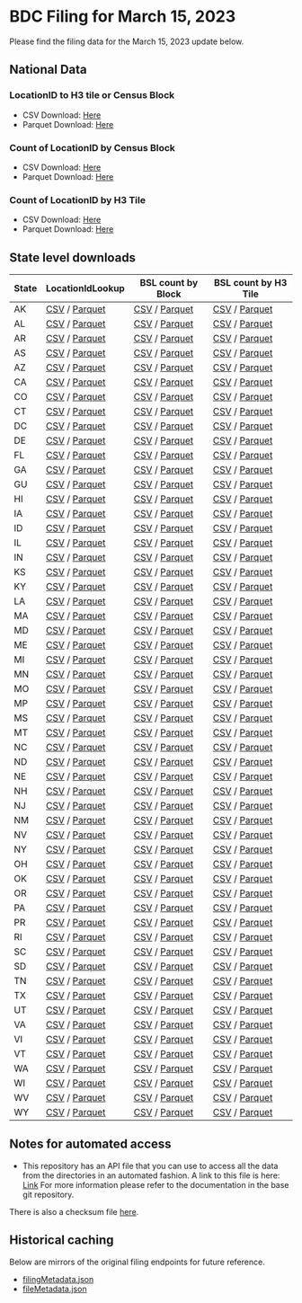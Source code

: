 # BDC Filing for March 15, 2023

Please find the filing data for the March 15, 2023 update below.

## National Data

### LocationID to H3 tile or Census Block

* CSV Download: [Here](https://pub-96372591292d4fdca85ff0f6db6c67c2.r2.dev/bslTools/20230315/national/bslsLookup.csv)
* Parquet Download: [Here](https://pub-96372591292d4fdca85ff0f6db6c67c2.r2.dev/bslTools/20230315/national/bslsLookup.parquet)

### Count of LocationID by Census Block

* CSV Download: [Here](https://pub-96372591292d4fdca85ff0f6db6c67c2.r2.dev/bslTools/20230315/national/blockBsls.csv)
* Parquet Download: [Here](https://pub-96372591292d4fdca85ff0f6db6c67c2.r2.dev/bslTools/20230315/national/blockBsls.parquet)

### Count of LocationID by H3 Tile

* CSV Download: [Here](https://pub-96372591292d4fdca85ff0f6db6c67c2.r2.dev/bslTools/20230315/national/h3Bsls.csv)
* Parquet Download: [Here](https://pub-96372591292d4fdca85ff0f6db6c67c2.r2.dev/bslTools/20230315/national/h3Bsls.parquet)

## State level downloads

| State | LocationIdLookup | BSL count by Block | BSL count by H3 Tile |
|---|---|---|---|
| AK | [CSV](https://pub-96372591292d4fdca85ff0f6db6c67c2.r2.dev/bslTools/20230315/states/akBslLookup.csv) / [Parquet](https://pub-96372591292d4fdca85ff0f6db6c67c2.r2.dev/bslTools/20230315/states/akBslLookup.parquet) | [CSV](https://pub-96372591292d4fdca85ff0f6db6c67c2.r2.dev/bslTools/20230315/states/akBlockBsls.csv) / [Parquet](https://pub-96372591292d4fdca85ff0f6db6c67c2.r2.dev/bslTools/20230315/states/akBlockBsls.parquet) | [CSV](https://pub-96372591292d4fdca85ff0f6db6c67c2.r2.dev/bslTools/20230315/states/akH3Bsls.csv) / [Parquet](https://pub-96372591292d4fdca85ff0f6db6c67c2.r2.dev/bslTools/20230315/states/akH3Bsls.parquet) |
| AL | [CSV](https://pub-96372591292d4fdca85ff0f6db6c67c2.r2.dev/bslTools/20230315/states/alBslLookup.csv) / [Parquet](https://pub-96372591292d4fdca85ff0f6db6c67c2.r2.dev/bslTools/20230315/states/alBslLookup.parquet) | [CSV](https://pub-96372591292d4fdca85ff0f6db6c67c2.r2.dev/bslTools/20230315/states/alBlockBsls.csv) / [Parquet](https://pub-96372591292d4fdca85ff0f6db6c67c2.r2.dev/bslTools/20230315/states/alBlockBsls.parquet) | [CSV](https://pub-96372591292d4fdca85ff0f6db6c67c2.r2.dev/bslTools/20230315/states/alH3Bsls.csv) / [Parquet](https://pub-96372591292d4fdca85ff0f6db6c67c2.r2.dev/bslTools/20230315/states/alH3Bsls.parquet) |
| AR | [CSV](https://pub-96372591292d4fdca85ff0f6db6c67c2.r2.dev/bslTools/20230315/states/arBslLookup.csv) / [Parquet](https://pub-96372591292d4fdca85ff0f6db6c67c2.r2.dev/bslTools/20230315/states/arBslLookup.parquet) | [CSV](https://pub-96372591292d4fdca85ff0f6db6c67c2.r2.dev/bslTools/20230315/states/arBlockBsls.csv) / [Parquet](https://pub-96372591292d4fdca85ff0f6db6c67c2.r2.dev/bslTools/20230315/states/arBlockBsls.parquet) | [CSV](https://pub-96372591292d4fdca85ff0f6db6c67c2.r2.dev/bslTools/20230315/states/arH3Bsls.csv) / [Parquet](https://pub-96372591292d4fdca85ff0f6db6c67c2.r2.dev/bslTools/20230315/states/arH3Bsls.parquet) |
| AS | [CSV](https://pub-96372591292d4fdca85ff0f6db6c67c2.r2.dev/bslTools/20230315/states/asBslLookup.csv) / [Parquet](https://pub-96372591292d4fdca85ff0f6db6c67c2.r2.dev/bslTools/20230315/states/asBslLookup.parquet) | [CSV](https://pub-96372591292d4fdca85ff0f6db6c67c2.r2.dev/bslTools/20230315/states/asBlockBsls.csv) / [Parquet](https://pub-96372591292d4fdca85ff0f6db6c67c2.r2.dev/bslTools/20230315/states/asBlockBsls.parquet) | [CSV](https://pub-96372591292d4fdca85ff0f6db6c67c2.r2.dev/bslTools/20230315/states/asH3Bsls.csv) / [Parquet](https://pub-96372591292d4fdca85ff0f6db6c67c2.r2.dev/bslTools/20230315/states/asH3Bsls.parquet) |
| AZ | [CSV](https://pub-96372591292d4fdca85ff0f6db6c67c2.r2.dev/bslTools/20230315/states/azBslLookup.csv) / [Parquet](https://pub-96372591292d4fdca85ff0f6db6c67c2.r2.dev/bslTools/20230315/states/azBslLookup.parquet) | [CSV](https://pub-96372591292d4fdca85ff0f6db6c67c2.r2.dev/bslTools/20230315/states/azBlockBsls.csv) / [Parquet](https://pub-96372591292d4fdca85ff0f6db6c67c2.r2.dev/bslTools/20230315/states/azBlockBsls.parquet) | [CSV](https://pub-96372591292d4fdca85ff0f6db6c67c2.r2.dev/bslTools/20230315/states/azH3Bsls.csv) / [Parquet](https://pub-96372591292d4fdca85ff0f6db6c67c2.r2.dev/bslTools/20230315/states/azH3Bsls.parquet) |
| CA | [CSV](https://pub-96372591292d4fdca85ff0f6db6c67c2.r2.dev/bslTools/20230315/states/caBslLookup.csv) / [Parquet](https://pub-96372591292d4fdca85ff0f6db6c67c2.r2.dev/bslTools/20230315/states/caBslLookup.parquet) | [CSV](https://pub-96372591292d4fdca85ff0f6db6c67c2.r2.dev/bslTools/20230315/states/caBlockBsls.csv) / [Parquet](https://pub-96372591292d4fdca85ff0f6db6c67c2.r2.dev/bslTools/20230315/states/caBlockBsls.parquet) | [CSV](https://pub-96372591292d4fdca85ff0f6db6c67c2.r2.dev/bslTools/20230315/states/caH3Bsls.csv) / [Parquet](https://pub-96372591292d4fdca85ff0f6db6c67c2.r2.dev/bslTools/20230315/states/caH3Bsls.parquet) |
| CO | [CSV](https://pub-96372591292d4fdca85ff0f6db6c67c2.r2.dev/bslTools/20230315/states/coBslLookup.csv) / [Parquet](https://pub-96372591292d4fdca85ff0f6db6c67c2.r2.dev/bslTools/20230315/states/coBslLookup.parquet) | [CSV](https://pub-96372591292d4fdca85ff0f6db6c67c2.r2.dev/bslTools/20230315/states/coBlockBsls.csv) / [Parquet](https://pub-96372591292d4fdca85ff0f6db6c67c2.r2.dev/bslTools/20230315/states/coBlockBsls.parquet) | [CSV](https://pub-96372591292d4fdca85ff0f6db6c67c2.r2.dev/bslTools/20230315/states/coH3Bsls.csv) / [Parquet](https://pub-96372591292d4fdca85ff0f6db6c67c2.r2.dev/bslTools/20230315/states/coH3Bsls.parquet) |
| CT | [CSV](https://pub-96372591292d4fdca85ff0f6db6c67c2.r2.dev/bslTools/20230315/states/ctBslLookup.csv) / [Parquet](https://pub-96372591292d4fdca85ff0f6db6c67c2.r2.dev/bslTools/20230315/states/ctBslLookup.parquet) | [CSV](https://pub-96372591292d4fdca85ff0f6db6c67c2.r2.dev/bslTools/20230315/states/ctBlockBsls.csv) / [Parquet](https://pub-96372591292d4fdca85ff0f6db6c67c2.r2.dev/bslTools/20230315/states/ctBlockBsls.parquet) | [CSV](https://pub-96372591292d4fdca85ff0f6db6c67c2.r2.dev/bslTools/20230315/states/ctH3Bsls.csv) / [Parquet](https://pub-96372591292d4fdca85ff0f6db6c67c2.r2.dev/bslTools/20230315/states/ctH3Bsls.parquet) |
| DC | [CSV](https://pub-96372591292d4fdca85ff0f6db6c67c2.r2.dev/bslTools/20230315/states/dcBslLookup.csv) / [Parquet](https://pub-96372591292d4fdca85ff0f6db6c67c2.r2.dev/bslTools/20230315/states/dcBslLookup.parquet) | [CSV](https://pub-96372591292d4fdca85ff0f6db6c67c2.r2.dev/bslTools/20230315/states/dcBlockBsls.csv) / [Parquet](https://pub-96372591292d4fdca85ff0f6db6c67c2.r2.dev/bslTools/20230315/states/dcBlockBsls.parquet) | [CSV](https://pub-96372591292d4fdca85ff0f6db6c67c2.r2.dev/bslTools/20230315/states/dcH3Bsls.csv) / [Parquet](https://pub-96372591292d4fdca85ff0f6db6c67c2.r2.dev/bslTools/20230315/states/dcH3Bsls.parquet) |
| DE | [CSV](https://pub-96372591292d4fdca85ff0f6db6c67c2.r2.dev/bslTools/20230315/states/deBslLookup.csv) / [Parquet](https://pub-96372591292d4fdca85ff0f6db6c67c2.r2.dev/bslTools/20230315/states/deBslLookup.parquet) | [CSV](https://pub-96372591292d4fdca85ff0f6db6c67c2.r2.dev/bslTools/20230315/states/deBlockBsls.csv) / [Parquet](https://pub-96372591292d4fdca85ff0f6db6c67c2.r2.dev/bslTools/20230315/states/deBlockBsls.parquet) | [CSV](https://pub-96372591292d4fdca85ff0f6db6c67c2.r2.dev/bslTools/20230315/states/deH3Bsls.csv) / [Parquet](https://pub-96372591292d4fdca85ff0f6db6c67c2.r2.dev/bslTools/20230315/states/deH3Bsls.parquet) |
| FL | [CSV](https://pub-96372591292d4fdca85ff0f6db6c67c2.r2.dev/bslTools/20230315/states/flBslLookup.csv) / [Parquet](https://pub-96372591292d4fdca85ff0f6db6c67c2.r2.dev/bslTools/20230315/states/flBslLookup.parquet) | [CSV](https://pub-96372591292d4fdca85ff0f6db6c67c2.r2.dev/bslTools/20230315/states/flBlockBsls.csv) / [Parquet](https://pub-96372591292d4fdca85ff0f6db6c67c2.r2.dev/bslTools/20230315/states/flBlockBsls.parquet) | [CSV](https://pub-96372591292d4fdca85ff0f6db6c67c2.r2.dev/bslTools/20230315/states/flH3Bsls.csv) / [Parquet](https://pub-96372591292d4fdca85ff0f6db6c67c2.r2.dev/bslTools/20230315/states/flH3Bsls.parquet) |
| GA | [CSV](https://pub-96372591292d4fdca85ff0f6db6c67c2.r2.dev/bslTools/20230315/states/gaBslLookup.csv) / [Parquet](https://pub-96372591292d4fdca85ff0f6db6c67c2.r2.dev/bslTools/20230315/states/gaBslLookup.parquet) | [CSV](https://pub-96372591292d4fdca85ff0f6db6c67c2.r2.dev/bslTools/20230315/states/gaBlockBsls.csv) / [Parquet](https://pub-96372591292d4fdca85ff0f6db6c67c2.r2.dev/bslTools/20230315/states/gaBlockBsls.parquet) | [CSV](https://pub-96372591292d4fdca85ff0f6db6c67c2.r2.dev/bslTools/20230315/states/gaH3Bsls.csv) / [Parquet](https://pub-96372591292d4fdca85ff0f6db6c67c2.r2.dev/bslTools/20230315/states/gaH3Bsls.parquet) |
| GU | [CSV](https://pub-96372591292d4fdca85ff0f6db6c67c2.r2.dev/bslTools/20230315/states/guBslLookup.csv) / [Parquet](https://pub-96372591292d4fdca85ff0f6db6c67c2.r2.dev/bslTools/20230315/states/guBslLookup.parquet) | [CSV](https://pub-96372591292d4fdca85ff0f6db6c67c2.r2.dev/bslTools/20230315/states/guBlockBsls.csv) / [Parquet](https://pub-96372591292d4fdca85ff0f6db6c67c2.r2.dev/bslTools/20230315/states/guBlockBsls.parquet) | [CSV](https://pub-96372591292d4fdca85ff0f6db6c67c2.r2.dev/bslTools/20230315/states/guH3Bsls.csv) / [Parquet](https://pub-96372591292d4fdca85ff0f6db6c67c2.r2.dev/bslTools/20230315/states/guH3Bsls.parquet) |
| HI | [CSV](https://pub-96372591292d4fdca85ff0f6db6c67c2.r2.dev/bslTools/20230315/states/hiBslLookup.csv) / [Parquet](https://pub-96372591292d4fdca85ff0f6db6c67c2.r2.dev/bslTools/20230315/states/hiBslLookup.parquet) | [CSV](https://pub-96372591292d4fdca85ff0f6db6c67c2.r2.dev/bslTools/20230315/states/hiBlockBsls.csv) / [Parquet](https://pub-96372591292d4fdca85ff0f6db6c67c2.r2.dev/bslTools/20230315/states/hiBlockBsls.parquet) | [CSV](https://pub-96372591292d4fdca85ff0f6db6c67c2.r2.dev/bslTools/20230315/states/hiH3Bsls.csv) / [Parquet](https://pub-96372591292d4fdca85ff0f6db6c67c2.r2.dev/bslTools/20230315/states/hiH3Bsls.parquet) |
| IA | [CSV](https://pub-96372591292d4fdca85ff0f6db6c67c2.r2.dev/bslTools/20230315/states/iaBslLookup.csv) / [Parquet](https://pub-96372591292d4fdca85ff0f6db6c67c2.r2.dev/bslTools/20230315/states/iaBslLookup.parquet) | [CSV](https://pub-96372591292d4fdca85ff0f6db6c67c2.r2.dev/bslTools/20230315/states/iaBlockBsls.csv) / [Parquet](https://pub-96372591292d4fdca85ff0f6db6c67c2.r2.dev/bslTools/20230315/states/iaBlockBsls.parquet) | [CSV](https://pub-96372591292d4fdca85ff0f6db6c67c2.r2.dev/bslTools/20230315/states/iaH3Bsls.csv) / [Parquet](https://pub-96372591292d4fdca85ff0f6db6c67c2.r2.dev/bslTools/20230315/states/iaH3Bsls.parquet) |
| ID | [CSV](https://pub-96372591292d4fdca85ff0f6db6c67c2.r2.dev/bslTools/20230315/states/idBslLookup.csv) / [Parquet](https://pub-96372591292d4fdca85ff0f6db6c67c2.r2.dev/bslTools/20230315/states/idBslLookup.parquet) | [CSV](https://pub-96372591292d4fdca85ff0f6db6c67c2.r2.dev/bslTools/20230315/states/idBlockBsls.csv) / [Parquet](https://pub-96372591292d4fdca85ff0f6db6c67c2.r2.dev/bslTools/20230315/states/idBlockBsls.parquet) | [CSV](https://pub-96372591292d4fdca85ff0f6db6c67c2.r2.dev/bslTools/20230315/states/idH3Bsls.csv) / [Parquet](https://pub-96372591292d4fdca85ff0f6db6c67c2.r2.dev/bslTools/20230315/states/idH3Bsls.parquet) |
| IL | [CSV](https://pub-96372591292d4fdca85ff0f6db6c67c2.r2.dev/bslTools/20230315/states/ilBslLookup.csv) / [Parquet](https://pub-96372591292d4fdca85ff0f6db6c67c2.r2.dev/bslTools/20230315/states/ilBslLookup.parquet) | [CSV](https://pub-96372591292d4fdca85ff0f6db6c67c2.r2.dev/bslTools/20230315/states/ilBlockBsls.csv) / [Parquet](https://pub-96372591292d4fdca85ff0f6db6c67c2.r2.dev/bslTools/20230315/states/ilBlockBsls.parquet) | [CSV](https://pub-96372591292d4fdca85ff0f6db6c67c2.r2.dev/bslTools/20230315/states/ilH3Bsls.csv) / [Parquet](https://pub-96372591292d4fdca85ff0f6db6c67c2.r2.dev/bslTools/20230315/states/ilH3Bsls.parquet) |
| IN | [CSV](https://pub-96372591292d4fdca85ff0f6db6c67c2.r2.dev/bslTools/20230315/states/inBslLookup.csv) / [Parquet](https://pub-96372591292d4fdca85ff0f6db6c67c2.r2.dev/bslTools/20230315/states/inBslLookup.parquet) | [CSV](https://pub-96372591292d4fdca85ff0f6db6c67c2.r2.dev/bslTools/20230315/states/inBlockBsls.csv) / [Parquet](https://pub-96372591292d4fdca85ff0f6db6c67c2.r2.dev/bslTools/20230315/states/inBlockBsls.parquet) | [CSV](https://pub-96372591292d4fdca85ff0f6db6c67c2.r2.dev/bslTools/20230315/states/inH3Bsls.csv) / [Parquet](https://pub-96372591292d4fdca85ff0f6db6c67c2.r2.dev/bslTools/20230315/states/inH3Bsls.parquet) |
| KS | [CSV](https://pub-96372591292d4fdca85ff0f6db6c67c2.r2.dev/bslTools/20230315/states/ksBslLookup.csv) / [Parquet](https://pub-96372591292d4fdca85ff0f6db6c67c2.r2.dev/bslTools/20230315/states/ksBslLookup.parquet) | [CSV](https://pub-96372591292d4fdca85ff0f6db6c67c2.r2.dev/bslTools/20230315/states/ksBlockBsls.csv) / [Parquet](https://pub-96372591292d4fdca85ff0f6db6c67c2.r2.dev/bslTools/20230315/states/ksBlockBsls.parquet) | [CSV](https://pub-96372591292d4fdca85ff0f6db6c67c2.r2.dev/bslTools/20230315/states/ksH3Bsls.csv) / [Parquet](https://pub-96372591292d4fdca85ff0f6db6c67c2.r2.dev/bslTools/20230315/states/ksH3Bsls.parquet) |
| KY | [CSV](https://pub-96372591292d4fdca85ff0f6db6c67c2.r2.dev/bslTools/20230315/states/kyBslLookup.csv) / [Parquet](https://pub-96372591292d4fdca85ff0f6db6c67c2.r2.dev/bslTools/20230315/states/kyBslLookup.parquet) | [CSV](https://pub-96372591292d4fdca85ff0f6db6c67c2.r2.dev/bslTools/20230315/states/kyBlockBsls.csv) / [Parquet](https://pub-96372591292d4fdca85ff0f6db6c67c2.r2.dev/bslTools/20230315/states/kyBlockBsls.parquet) | [CSV](https://pub-96372591292d4fdca85ff0f6db6c67c2.r2.dev/bslTools/20230315/states/kyH3Bsls.csv) / [Parquet](https://pub-96372591292d4fdca85ff0f6db6c67c2.r2.dev/bslTools/20230315/states/kyH3Bsls.parquet) |
| LA | [CSV](https://pub-96372591292d4fdca85ff0f6db6c67c2.r2.dev/bslTools/20230315/states/laBslLookup.csv) / [Parquet](https://pub-96372591292d4fdca85ff0f6db6c67c2.r2.dev/bslTools/20230315/states/laBslLookup.parquet) | [CSV](https://pub-96372591292d4fdca85ff0f6db6c67c2.r2.dev/bslTools/20230315/states/laBlockBsls.csv) / [Parquet](https://pub-96372591292d4fdca85ff0f6db6c67c2.r2.dev/bslTools/20230315/states/laBlockBsls.parquet) | [CSV](https://pub-96372591292d4fdca85ff0f6db6c67c2.r2.dev/bslTools/20230315/states/laH3Bsls.csv) / [Parquet](https://pub-96372591292d4fdca85ff0f6db6c67c2.r2.dev/bslTools/20230315/states/laH3Bsls.parquet) |
| MA | [CSV](https://pub-96372591292d4fdca85ff0f6db6c67c2.r2.dev/bslTools/20230315/states/maBslLookup.csv) / [Parquet](https://pub-96372591292d4fdca85ff0f6db6c67c2.r2.dev/bslTools/20230315/states/maBslLookup.parquet) | [CSV](https://pub-96372591292d4fdca85ff0f6db6c67c2.r2.dev/bslTools/20230315/states/maBlockBsls.csv) / [Parquet](https://pub-96372591292d4fdca85ff0f6db6c67c2.r2.dev/bslTools/20230315/states/maBlockBsls.parquet) | [CSV](https://pub-96372591292d4fdca85ff0f6db6c67c2.r2.dev/bslTools/20230315/states/maH3Bsls.csv) / [Parquet](https://pub-96372591292d4fdca85ff0f6db6c67c2.r2.dev/bslTools/20230315/states/maH3Bsls.parquet) |
| MD | [CSV](https://pub-96372591292d4fdca85ff0f6db6c67c2.r2.dev/bslTools/20230315/states/mdBslLookup.csv) / [Parquet](https://pub-96372591292d4fdca85ff0f6db6c67c2.r2.dev/bslTools/20230315/states/mdBslLookup.parquet) | [CSV](https://pub-96372591292d4fdca85ff0f6db6c67c2.r2.dev/bslTools/20230315/states/mdBlockBsls.csv) / [Parquet](https://pub-96372591292d4fdca85ff0f6db6c67c2.r2.dev/bslTools/20230315/states/mdBlockBsls.parquet) | [CSV](https://pub-96372591292d4fdca85ff0f6db6c67c2.r2.dev/bslTools/20230315/states/mdH3Bsls.csv) / [Parquet](https://pub-96372591292d4fdca85ff0f6db6c67c2.r2.dev/bslTools/20230315/states/mdH3Bsls.parquet) |
| ME | [CSV](https://pub-96372591292d4fdca85ff0f6db6c67c2.r2.dev/bslTools/20230315/states/meBslLookup.csv) / [Parquet](https://pub-96372591292d4fdca85ff0f6db6c67c2.r2.dev/bslTools/20230315/states/meBslLookup.parquet) | [CSV](https://pub-96372591292d4fdca85ff0f6db6c67c2.r2.dev/bslTools/20230315/states/meBlockBsls.csv) / [Parquet](https://pub-96372591292d4fdca85ff0f6db6c67c2.r2.dev/bslTools/20230315/states/meBlockBsls.parquet) | [CSV](https://pub-96372591292d4fdca85ff0f6db6c67c2.r2.dev/bslTools/20230315/states/meH3Bsls.csv) / [Parquet](https://pub-96372591292d4fdca85ff0f6db6c67c2.r2.dev/bslTools/20230315/states/meH3Bsls.parquet) |
| MI | [CSV](https://pub-96372591292d4fdca85ff0f6db6c67c2.r2.dev/bslTools/20230315/states/miBslLookup.csv) / [Parquet](https://pub-96372591292d4fdca85ff0f6db6c67c2.r2.dev/bslTools/20230315/states/miBslLookup.parquet) | [CSV](https://pub-96372591292d4fdca85ff0f6db6c67c2.r2.dev/bslTools/20230315/states/miBlockBsls.csv) / [Parquet](https://pub-96372591292d4fdca85ff0f6db6c67c2.r2.dev/bslTools/20230315/states/miBlockBsls.parquet) | [CSV](https://pub-96372591292d4fdca85ff0f6db6c67c2.r2.dev/bslTools/20230315/states/miH3Bsls.csv) / [Parquet](https://pub-96372591292d4fdca85ff0f6db6c67c2.r2.dev/bslTools/20230315/states/miH3Bsls.parquet) |
| MN | [CSV](https://pub-96372591292d4fdca85ff0f6db6c67c2.r2.dev/bslTools/20230315/states/mnBslLookup.csv) / [Parquet](https://pub-96372591292d4fdca85ff0f6db6c67c2.r2.dev/bslTools/20230315/states/mnBslLookup.parquet) | [CSV](https://pub-96372591292d4fdca85ff0f6db6c67c2.r2.dev/bslTools/20230315/states/mnBlockBsls.csv) / [Parquet](https://pub-96372591292d4fdca85ff0f6db6c67c2.r2.dev/bslTools/20230315/states/mnBlockBsls.parquet) | [CSV](https://pub-96372591292d4fdca85ff0f6db6c67c2.r2.dev/bslTools/20230315/states/mnH3Bsls.csv) / [Parquet](https://pub-96372591292d4fdca85ff0f6db6c67c2.r2.dev/bslTools/20230315/states/mnH3Bsls.parquet) |
| MO | [CSV](https://pub-96372591292d4fdca85ff0f6db6c67c2.r2.dev/bslTools/20230315/states/moBslLookup.csv) / [Parquet](https://pub-96372591292d4fdca85ff0f6db6c67c2.r2.dev/bslTools/20230315/states/moBslLookup.parquet) | [CSV](https://pub-96372591292d4fdca85ff0f6db6c67c2.r2.dev/bslTools/20230315/states/moBlockBsls.csv) / [Parquet](https://pub-96372591292d4fdca85ff0f6db6c67c2.r2.dev/bslTools/20230315/states/moBlockBsls.parquet) | [CSV](https://pub-96372591292d4fdca85ff0f6db6c67c2.r2.dev/bslTools/20230315/states/moH3Bsls.csv) / [Parquet](https://pub-96372591292d4fdca85ff0f6db6c67c2.r2.dev/bslTools/20230315/states/moH3Bsls.parquet) |
| MP | [CSV](https://pub-96372591292d4fdca85ff0f6db6c67c2.r2.dev/bslTools/20230315/states/mpBslLookup.csv) / [Parquet](https://pub-96372591292d4fdca85ff0f6db6c67c2.r2.dev/bslTools/20230315/states/mpBslLookup.parquet) | [CSV](https://pub-96372591292d4fdca85ff0f6db6c67c2.r2.dev/bslTools/20230315/states/mpBlockBsls.csv) / [Parquet](https://pub-96372591292d4fdca85ff0f6db6c67c2.r2.dev/bslTools/20230315/states/mpBlockBsls.parquet) | [CSV](https://pub-96372591292d4fdca85ff0f6db6c67c2.r2.dev/bslTools/20230315/states/mpH3Bsls.csv) / [Parquet](https://pub-96372591292d4fdca85ff0f6db6c67c2.r2.dev/bslTools/20230315/states/mpH3Bsls.parquet) |
| MS | [CSV](https://pub-96372591292d4fdca85ff0f6db6c67c2.r2.dev/bslTools/20230315/states/msBslLookup.csv) / [Parquet](https://pub-96372591292d4fdca85ff0f6db6c67c2.r2.dev/bslTools/20230315/states/msBslLookup.parquet) | [CSV](https://pub-96372591292d4fdca85ff0f6db6c67c2.r2.dev/bslTools/20230315/states/msBlockBsls.csv) / [Parquet](https://pub-96372591292d4fdca85ff0f6db6c67c2.r2.dev/bslTools/20230315/states/msBlockBsls.parquet) | [CSV](https://pub-96372591292d4fdca85ff0f6db6c67c2.r2.dev/bslTools/20230315/states/msH3Bsls.csv) / [Parquet](https://pub-96372591292d4fdca85ff0f6db6c67c2.r2.dev/bslTools/20230315/states/msH3Bsls.parquet) |
| MT | [CSV](https://pub-96372591292d4fdca85ff0f6db6c67c2.r2.dev/bslTools/20230315/states/mtBslLookup.csv) / [Parquet](https://pub-96372591292d4fdca85ff0f6db6c67c2.r2.dev/bslTools/20230315/states/mtBslLookup.parquet) | [CSV](https://pub-96372591292d4fdca85ff0f6db6c67c2.r2.dev/bslTools/20230315/states/mtBlockBsls.csv) / [Parquet](https://pub-96372591292d4fdca85ff0f6db6c67c2.r2.dev/bslTools/20230315/states/mtBlockBsls.parquet) | [CSV](https://pub-96372591292d4fdca85ff0f6db6c67c2.r2.dev/bslTools/20230315/states/mtH3Bsls.csv) / [Parquet](https://pub-96372591292d4fdca85ff0f6db6c67c2.r2.dev/bslTools/20230315/states/mtH3Bsls.parquet) |
| NC | [CSV](https://pub-96372591292d4fdca85ff0f6db6c67c2.r2.dev/bslTools/20230315/states/ncBslLookup.csv) / [Parquet](https://pub-96372591292d4fdca85ff0f6db6c67c2.r2.dev/bslTools/20230315/states/ncBslLookup.parquet) | [CSV](https://pub-96372591292d4fdca85ff0f6db6c67c2.r2.dev/bslTools/20230315/states/ncBlockBsls.csv) / [Parquet](https://pub-96372591292d4fdca85ff0f6db6c67c2.r2.dev/bslTools/20230315/states/ncBlockBsls.parquet) | [CSV](https://pub-96372591292d4fdca85ff0f6db6c67c2.r2.dev/bslTools/20230315/states/ncH3Bsls.csv) / [Parquet](https://pub-96372591292d4fdca85ff0f6db6c67c2.r2.dev/bslTools/20230315/states/ncH3Bsls.parquet) |
| ND | [CSV](https://pub-96372591292d4fdca85ff0f6db6c67c2.r2.dev/bslTools/20230315/states/ndBslLookup.csv) / [Parquet](https://pub-96372591292d4fdca85ff0f6db6c67c2.r2.dev/bslTools/20230315/states/ndBslLookup.parquet) | [CSV](https://pub-96372591292d4fdca85ff0f6db6c67c2.r2.dev/bslTools/20230315/states/ndBlockBsls.csv) / [Parquet](https://pub-96372591292d4fdca85ff0f6db6c67c2.r2.dev/bslTools/20230315/states/ndBlockBsls.parquet) | [CSV](https://pub-96372591292d4fdca85ff0f6db6c67c2.r2.dev/bslTools/20230315/states/ndH3Bsls.csv) / [Parquet](https://pub-96372591292d4fdca85ff0f6db6c67c2.r2.dev/bslTools/20230315/states/ndH3Bsls.parquet) |
| NE | [CSV](https://pub-96372591292d4fdca85ff0f6db6c67c2.r2.dev/bslTools/20230315/states/neBslLookup.csv) / [Parquet](https://pub-96372591292d4fdca85ff0f6db6c67c2.r2.dev/bslTools/20230315/states/neBslLookup.parquet) | [CSV](https://pub-96372591292d4fdca85ff0f6db6c67c2.r2.dev/bslTools/20230315/states/neBlockBsls.csv) / [Parquet](https://pub-96372591292d4fdca85ff0f6db6c67c2.r2.dev/bslTools/20230315/states/neBlockBsls.parquet) | [CSV](https://pub-96372591292d4fdca85ff0f6db6c67c2.r2.dev/bslTools/20230315/states/neH3Bsls.csv) / [Parquet](https://pub-96372591292d4fdca85ff0f6db6c67c2.r2.dev/bslTools/20230315/states/neH3Bsls.parquet) |
| NH | [CSV](https://pub-96372591292d4fdca85ff0f6db6c67c2.r2.dev/bslTools/20230315/states/nhBslLookup.csv) / [Parquet](https://pub-96372591292d4fdca85ff0f6db6c67c2.r2.dev/bslTools/20230315/states/nhBslLookup.parquet) | [CSV](https://pub-96372591292d4fdca85ff0f6db6c67c2.r2.dev/bslTools/20230315/states/nhBlockBsls.csv) / [Parquet](https://pub-96372591292d4fdca85ff0f6db6c67c2.r2.dev/bslTools/20230315/states/nhBlockBsls.parquet) | [CSV](https://pub-96372591292d4fdca85ff0f6db6c67c2.r2.dev/bslTools/20230315/states/nhH3Bsls.csv) / [Parquet](https://pub-96372591292d4fdca85ff0f6db6c67c2.r2.dev/bslTools/20230315/states/nhH3Bsls.parquet) |
| NJ | [CSV](https://pub-96372591292d4fdca85ff0f6db6c67c2.r2.dev/bslTools/20230315/states/njBslLookup.csv) / [Parquet](https://pub-96372591292d4fdca85ff0f6db6c67c2.r2.dev/bslTools/20230315/states/njBslLookup.parquet) | [CSV](https://pub-96372591292d4fdca85ff0f6db6c67c2.r2.dev/bslTools/20230315/states/njBlockBsls.csv) / [Parquet](https://pub-96372591292d4fdca85ff0f6db6c67c2.r2.dev/bslTools/20230315/states/njBlockBsls.parquet) | [CSV](https://pub-96372591292d4fdca85ff0f6db6c67c2.r2.dev/bslTools/20230315/states/njH3Bsls.csv) / [Parquet](https://pub-96372591292d4fdca85ff0f6db6c67c2.r2.dev/bslTools/20230315/states/njH3Bsls.parquet) |
| NM | [CSV](https://pub-96372591292d4fdca85ff0f6db6c67c2.r2.dev/bslTools/20230315/states/nmBslLookup.csv) / [Parquet](https://pub-96372591292d4fdca85ff0f6db6c67c2.r2.dev/bslTools/20230315/states/nmBslLookup.parquet) | [CSV](https://pub-96372591292d4fdca85ff0f6db6c67c2.r2.dev/bslTools/20230315/states/nmBlockBsls.csv) / [Parquet](https://pub-96372591292d4fdca85ff0f6db6c67c2.r2.dev/bslTools/20230315/states/nmBlockBsls.parquet) | [CSV](https://pub-96372591292d4fdca85ff0f6db6c67c2.r2.dev/bslTools/20230315/states/nmH3Bsls.csv) / [Parquet](https://pub-96372591292d4fdca85ff0f6db6c67c2.r2.dev/bslTools/20230315/states/nmH3Bsls.parquet) |
| NV | [CSV](https://pub-96372591292d4fdca85ff0f6db6c67c2.r2.dev/bslTools/20230315/states/nvBslLookup.csv) / [Parquet](https://pub-96372591292d4fdca85ff0f6db6c67c2.r2.dev/bslTools/20230315/states/nvBslLookup.parquet) | [CSV](https://pub-96372591292d4fdca85ff0f6db6c67c2.r2.dev/bslTools/20230315/states/nvBlockBsls.csv) / [Parquet](https://pub-96372591292d4fdca85ff0f6db6c67c2.r2.dev/bslTools/20230315/states/nvBlockBsls.parquet) | [CSV](https://pub-96372591292d4fdca85ff0f6db6c67c2.r2.dev/bslTools/20230315/states/nvH3Bsls.csv) / [Parquet](https://pub-96372591292d4fdca85ff0f6db6c67c2.r2.dev/bslTools/20230315/states/nvH3Bsls.parquet) |
| NY | [CSV](https://pub-96372591292d4fdca85ff0f6db6c67c2.r2.dev/bslTools/20230315/states/nyBslLookup.csv) / [Parquet](https://pub-96372591292d4fdca85ff0f6db6c67c2.r2.dev/bslTools/20230315/states/nyBslLookup.parquet) | [CSV](https://pub-96372591292d4fdca85ff0f6db6c67c2.r2.dev/bslTools/20230315/states/nyBlockBsls.csv) / [Parquet](https://pub-96372591292d4fdca85ff0f6db6c67c2.r2.dev/bslTools/20230315/states/nyBlockBsls.parquet) | [CSV](https://pub-96372591292d4fdca85ff0f6db6c67c2.r2.dev/bslTools/20230315/states/nyH3Bsls.csv) / [Parquet](https://pub-96372591292d4fdca85ff0f6db6c67c2.r2.dev/bslTools/20230315/states/nyH3Bsls.parquet) |
| OH | [CSV](https://pub-96372591292d4fdca85ff0f6db6c67c2.r2.dev/bslTools/20230315/states/ohBslLookup.csv) / [Parquet](https://pub-96372591292d4fdca85ff0f6db6c67c2.r2.dev/bslTools/20230315/states/ohBslLookup.parquet) | [CSV](https://pub-96372591292d4fdca85ff0f6db6c67c2.r2.dev/bslTools/20230315/states/ohBlockBsls.csv) / [Parquet](https://pub-96372591292d4fdca85ff0f6db6c67c2.r2.dev/bslTools/20230315/states/ohBlockBsls.parquet) | [CSV](https://pub-96372591292d4fdca85ff0f6db6c67c2.r2.dev/bslTools/20230315/states/ohH3Bsls.csv) / [Parquet](https://pub-96372591292d4fdca85ff0f6db6c67c2.r2.dev/bslTools/20230315/states/ohH3Bsls.parquet) |
| OK | [CSV](https://pub-96372591292d4fdca85ff0f6db6c67c2.r2.dev/bslTools/20230315/states/okBslLookup.csv) / [Parquet](https://pub-96372591292d4fdca85ff0f6db6c67c2.r2.dev/bslTools/20230315/states/okBslLookup.parquet) | [CSV](https://pub-96372591292d4fdca85ff0f6db6c67c2.r2.dev/bslTools/20230315/states/okBlockBsls.csv) / [Parquet](https://pub-96372591292d4fdca85ff0f6db6c67c2.r2.dev/bslTools/20230315/states/okBlockBsls.parquet) | [CSV](https://pub-96372591292d4fdca85ff0f6db6c67c2.r2.dev/bslTools/20230315/states/okH3Bsls.csv) / [Parquet](https://pub-96372591292d4fdca85ff0f6db6c67c2.r2.dev/bslTools/20230315/states/okH3Bsls.parquet) |
| OR | [CSV](https://pub-96372591292d4fdca85ff0f6db6c67c2.r2.dev/bslTools/20230315/states/orBslLookup.csv) / [Parquet](https://pub-96372591292d4fdca85ff0f6db6c67c2.r2.dev/bslTools/20230315/states/orBslLookup.parquet) | [CSV](https://pub-96372591292d4fdca85ff0f6db6c67c2.r2.dev/bslTools/20230315/states/orBlockBsls.csv) / [Parquet](https://pub-96372591292d4fdca85ff0f6db6c67c2.r2.dev/bslTools/20230315/states/orBlockBsls.parquet) | [CSV](https://pub-96372591292d4fdca85ff0f6db6c67c2.r2.dev/bslTools/20230315/states/orH3Bsls.csv) / [Parquet](https://pub-96372591292d4fdca85ff0f6db6c67c2.r2.dev/bslTools/20230315/states/orH3Bsls.parquet) |
| PA | [CSV](https://pub-96372591292d4fdca85ff0f6db6c67c2.r2.dev/bslTools/20230315/states/paBslLookup.csv) / [Parquet](https://pub-96372591292d4fdca85ff0f6db6c67c2.r2.dev/bslTools/20230315/states/paBslLookup.parquet) | [CSV](https://pub-96372591292d4fdca85ff0f6db6c67c2.r2.dev/bslTools/20230315/states/paBlockBsls.csv) / [Parquet](https://pub-96372591292d4fdca85ff0f6db6c67c2.r2.dev/bslTools/20230315/states/paBlockBsls.parquet) | [CSV](https://pub-96372591292d4fdca85ff0f6db6c67c2.r2.dev/bslTools/20230315/states/paH3Bsls.csv) / [Parquet](https://pub-96372591292d4fdca85ff0f6db6c67c2.r2.dev/bslTools/20230315/states/paH3Bsls.parquet) |
| PR | [CSV](https://pub-96372591292d4fdca85ff0f6db6c67c2.r2.dev/bslTools/20230315/states/prBslLookup.csv) / [Parquet](https://pub-96372591292d4fdca85ff0f6db6c67c2.r2.dev/bslTools/20230315/states/prBslLookup.parquet) | [CSV](https://pub-96372591292d4fdca85ff0f6db6c67c2.r2.dev/bslTools/20230315/states/prBlockBsls.csv) / [Parquet](https://pub-96372591292d4fdca85ff0f6db6c67c2.r2.dev/bslTools/20230315/states/prBlockBsls.parquet) | [CSV](https://pub-96372591292d4fdca85ff0f6db6c67c2.r2.dev/bslTools/20230315/states/prH3Bsls.csv) / [Parquet](https://pub-96372591292d4fdca85ff0f6db6c67c2.r2.dev/bslTools/20230315/states/prH3Bsls.parquet) |
| RI | [CSV](https://pub-96372591292d4fdca85ff0f6db6c67c2.r2.dev/bslTools/20230315/states/riBslLookup.csv) / [Parquet](https://pub-96372591292d4fdca85ff0f6db6c67c2.r2.dev/bslTools/20230315/states/riBslLookup.parquet) | [CSV](https://pub-96372591292d4fdca85ff0f6db6c67c2.r2.dev/bslTools/20230315/states/riBlockBsls.csv) / [Parquet](https://pub-96372591292d4fdca85ff0f6db6c67c2.r2.dev/bslTools/20230315/states/riBlockBsls.parquet) | [CSV](https://pub-96372591292d4fdca85ff0f6db6c67c2.r2.dev/bslTools/20230315/states/riH3Bsls.csv) / [Parquet](https://pub-96372591292d4fdca85ff0f6db6c67c2.r2.dev/bslTools/20230315/states/riH3Bsls.parquet) |
| SC | [CSV](https://pub-96372591292d4fdca85ff0f6db6c67c2.r2.dev/bslTools/20230315/states/scBslLookup.csv) / [Parquet](https://pub-96372591292d4fdca85ff0f6db6c67c2.r2.dev/bslTools/20230315/states/scBslLookup.parquet) | [CSV](https://pub-96372591292d4fdca85ff0f6db6c67c2.r2.dev/bslTools/20230315/states/scBlockBsls.csv) / [Parquet](https://pub-96372591292d4fdca85ff0f6db6c67c2.r2.dev/bslTools/20230315/states/scBlockBsls.parquet) | [CSV](https://pub-96372591292d4fdca85ff0f6db6c67c2.r2.dev/bslTools/20230315/states/scH3Bsls.csv) / [Parquet](https://pub-96372591292d4fdca85ff0f6db6c67c2.r2.dev/bslTools/20230315/states/scH3Bsls.parquet) |
| SD | [CSV](https://pub-96372591292d4fdca85ff0f6db6c67c2.r2.dev/bslTools/20230315/states/sdBslLookup.csv) / [Parquet](https://pub-96372591292d4fdca85ff0f6db6c67c2.r2.dev/bslTools/20230315/states/sdBslLookup.parquet) | [CSV](https://pub-96372591292d4fdca85ff0f6db6c67c2.r2.dev/bslTools/20230315/states/sdBlockBsls.csv) / [Parquet](https://pub-96372591292d4fdca85ff0f6db6c67c2.r2.dev/bslTools/20230315/states/sdBlockBsls.parquet) | [CSV](https://pub-96372591292d4fdca85ff0f6db6c67c2.r2.dev/bslTools/20230315/states/sdH3Bsls.csv) / [Parquet](https://pub-96372591292d4fdca85ff0f6db6c67c2.r2.dev/bslTools/20230315/states/sdH3Bsls.parquet) |
| TN | [CSV](https://pub-96372591292d4fdca85ff0f6db6c67c2.r2.dev/bslTools/20230315/states/tnBslLookup.csv) / [Parquet](https://pub-96372591292d4fdca85ff0f6db6c67c2.r2.dev/bslTools/20230315/states/tnBslLookup.parquet) | [CSV](https://pub-96372591292d4fdca85ff0f6db6c67c2.r2.dev/bslTools/20230315/states/tnBlockBsls.csv) / [Parquet](https://pub-96372591292d4fdca85ff0f6db6c67c2.r2.dev/bslTools/20230315/states/tnBlockBsls.parquet) | [CSV](https://pub-96372591292d4fdca85ff0f6db6c67c2.r2.dev/bslTools/20230315/states/tnH3Bsls.csv) / [Parquet](https://pub-96372591292d4fdca85ff0f6db6c67c2.r2.dev/bslTools/20230315/states/tnH3Bsls.parquet) |
| TX | [CSV](https://pub-96372591292d4fdca85ff0f6db6c67c2.r2.dev/bslTools/20230315/states/txBslLookup.csv) / [Parquet](https://pub-96372591292d4fdca85ff0f6db6c67c2.r2.dev/bslTools/20230315/states/txBslLookup.parquet) | [CSV](https://pub-96372591292d4fdca85ff0f6db6c67c2.r2.dev/bslTools/20230315/states/txBlockBsls.csv) / [Parquet](https://pub-96372591292d4fdca85ff0f6db6c67c2.r2.dev/bslTools/20230315/states/txBlockBsls.parquet) | [CSV](https://pub-96372591292d4fdca85ff0f6db6c67c2.r2.dev/bslTools/20230315/states/txH3Bsls.csv) / [Parquet](https://pub-96372591292d4fdca85ff0f6db6c67c2.r2.dev/bslTools/20230315/states/txH3Bsls.parquet) |
| UT | [CSV](https://pub-96372591292d4fdca85ff0f6db6c67c2.r2.dev/bslTools/20230315/states/utBslLookup.csv) / [Parquet](https://pub-96372591292d4fdca85ff0f6db6c67c2.r2.dev/bslTools/20230315/states/utBslLookup.parquet) | [CSV](https://pub-96372591292d4fdca85ff0f6db6c67c2.r2.dev/bslTools/20230315/states/utBlockBsls.csv) / [Parquet](https://pub-96372591292d4fdca85ff0f6db6c67c2.r2.dev/bslTools/20230315/states/utBlockBsls.parquet) | [CSV](https://pub-96372591292d4fdca85ff0f6db6c67c2.r2.dev/bslTools/20230315/states/utH3Bsls.csv) / [Parquet](https://pub-96372591292d4fdca85ff0f6db6c67c2.r2.dev/bslTools/20230315/states/utH3Bsls.parquet) |
| VA | [CSV](https://pub-96372591292d4fdca85ff0f6db6c67c2.r2.dev/bslTools/20230315/states/vaBslLookup.csv) / [Parquet](https://pub-96372591292d4fdca85ff0f6db6c67c2.r2.dev/bslTools/20230315/states/vaBslLookup.parquet) | [CSV](https://pub-96372591292d4fdca85ff0f6db6c67c2.r2.dev/bslTools/20230315/states/vaBlockBsls.csv) / [Parquet](https://pub-96372591292d4fdca85ff0f6db6c67c2.r2.dev/bslTools/20230315/states/vaBlockBsls.parquet) | [CSV](https://pub-96372591292d4fdca85ff0f6db6c67c2.r2.dev/bslTools/20230315/states/vaH3Bsls.csv) / [Parquet](https://pub-96372591292d4fdca85ff0f6db6c67c2.r2.dev/bslTools/20230315/states/vaH3Bsls.parquet) |
| VI | [CSV](https://pub-96372591292d4fdca85ff0f6db6c67c2.r2.dev/bslTools/20230315/states/viBslLookup.csv) / [Parquet](https://pub-96372591292d4fdca85ff0f6db6c67c2.r2.dev/bslTools/20230315/states/viBslLookup.parquet) | [CSV](https://pub-96372591292d4fdca85ff0f6db6c67c2.r2.dev/bslTools/20230315/states/viBlockBsls.csv) / [Parquet](https://pub-96372591292d4fdca85ff0f6db6c67c2.r2.dev/bslTools/20230315/states/viBlockBsls.parquet) | [CSV](https://pub-96372591292d4fdca85ff0f6db6c67c2.r2.dev/bslTools/20230315/states/viH3Bsls.csv) / [Parquet](https://pub-96372591292d4fdca85ff0f6db6c67c2.r2.dev/bslTools/20230315/states/viH3Bsls.parquet) |
| VT | [CSV](https://pub-96372591292d4fdca85ff0f6db6c67c2.r2.dev/bslTools/20230315/states/vtBslLookup.csv) / [Parquet](https://pub-96372591292d4fdca85ff0f6db6c67c2.r2.dev/bslTools/20230315/states/vtBslLookup.parquet) | [CSV](https://pub-96372591292d4fdca85ff0f6db6c67c2.r2.dev/bslTools/20230315/states/vtBlockBsls.csv) / [Parquet](https://pub-96372591292d4fdca85ff0f6db6c67c2.r2.dev/bslTools/20230315/states/vtBlockBsls.parquet) | [CSV](https://pub-96372591292d4fdca85ff0f6db6c67c2.r2.dev/bslTools/20230315/states/vtH3Bsls.csv) / [Parquet](https://pub-96372591292d4fdca85ff0f6db6c67c2.r2.dev/bslTools/20230315/states/vtH3Bsls.parquet) |
| WA | [CSV](https://pub-96372591292d4fdca85ff0f6db6c67c2.r2.dev/bslTools/20230315/states/waBslLookup.csv) / [Parquet](https://pub-96372591292d4fdca85ff0f6db6c67c2.r2.dev/bslTools/20230315/states/waBslLookup.parquet) | [CSV](https://pub-96372591292d4fdca85ff0f6db6c67c2.r2.dev/bslTools/20230315/states/waBlockBsls.csv) / [Parquet](https://pub-96372591292d4fdca85ff0f6db6c67c2.r2.dev/bslTools/20230315/states/waBlockBsls.parquet) | [CSV](https://pub-96372591292d4fdca85ff0f6db6c67c2.r2.dev/bslTools/20230315/states/waH3Bsls.csv) / [Parquet](https://pub-96372591292d4fdca85ff0f6db6c67c2.r2.dev/bslTools/20230315/states/waH3Bsls.parquet) |
| WI | [CSV](https://pub-96372591292d4fdca85ff0f6db6c67c2.r2.dev/bslTools/20230315/states/wiBslLookup.csv) / [Parquet](https://pub-96372591292d4fdca85ff0f6db6c67c2.r2.dev/bslTools/20230315/states/wiBslLookup.parquet) | [CSV](https://pub-96372591292d4fdca85ff0f6db6c67c2.r2.dev/bslTools/20230315/states/wiBlockBsls.csv) / [Parquet](https://pub-96372591292d4fdca85ff0f6db6c67c2.r2.dev/bslTools/20230315/states/wiBlockBsls.parquet) | [CSV](https://pub-96372591292d4fdca85ff0f6db6c67c2.r2.dev/bslTools/20230315/states/wiH3Bsls.csv) / [Parquet](https://pub-96372591292d4fdca85ff0f6db6c67c2.r2.dev/bslTools/20230315/states/wiH3Bsls.parquet) |
| WV | [CSV](https://pub-96372591292d4fdca85ff0f6db6c67c2.r2.dev/bslTools/20230315/states/wvBslLookup.csv) / [Parquet](https://pub-96372591292d4fdca85ff0f6db6c67c2.r2.dev/bslTools/20230315/states/wvBslLookup.parquet) | [CSV](https://pub-96372591292d4fdca85ff0f6db6c67c2.r2.dev/bslTools/20230315/states/wvBlockBsls.csv) / [Parquet](https://pub-96372591292d4fdca85ff0f6db6c67c2.r2.dev/bslTools/20230315/states/wvBlockBsls.parquet) | [CSV](https://pub-96372591292d4fdca85ff0f6db6c67c2.r2.dev/bslTools/20230315/states/wvH3Bsls.csv) / [Parquet](https://pub-96372591292d4fdca85ff0f6db6c67c2.r2.dev/bslTools/20230315/states/wvH3Bsls.parquet) |
| WY | [CSV](https://pub-96372591292d4fdca85ff0f6db6c67c2.r2.dev/bslTools/20230315/states/wyBslLookup.csv) / [Parquet](https://pub-96372591292d4fdca85ff0f6db6c67c2.r2.dev/bslTools/20230315/states/wyBslLookup.parquet) | [CSV](https://pub-96372591292d4fdca85ff0f6db6c67c2.r2.dev/bslTools/20230315/states/wyBlockBsls.csv) / [Parquet](https://pub-96372591292d4fdca85ff0f6db6c67c2.r2.dev/bslTools/20230315/states/wyBlockBsls.parquet) | [CSV](https://pub-96372591292d4fdca85ff0f6db6c67c2.r2.dev/bslTools/20230315/states/wyH3Bsls.csv) / [Parquet](https://pub-96372591292d4fdca85ff0f6db6c67c2.r2.dev/bslTools/20230315/states/wyH3Bsls.parquet) |

## Notes for automated access

* This repository has an API file that you can use to access all the data from the directories in an automated fashion. A link to this file is here: [Link](https://pub-96372591292d4fdca85ff0f6db6c67c2.r2.dev/bslTools/20230315/metadata.json) For more information please refer to the documentation in the base git repository.

There is also a checksum file [here](https://pub-96372591292d4fdca85ff0f6db6c67c2.r2.dev/bslTools/20230315/files.sha256sum).

## Historical caching

Below are mirrors of the original filing endpoints for future reference.

* [filingMetadata.json](https://pub-96372591292d4fdca85ff0f6db6c67c2.r2.dev/bslTools/20230315/filingMetadata.json)
* [fileMetadata.json](https://pub-96372591292d4fdca85ff0f6db6c67c2.r2.dev/bslTools/20230315/fileMetadata.json)